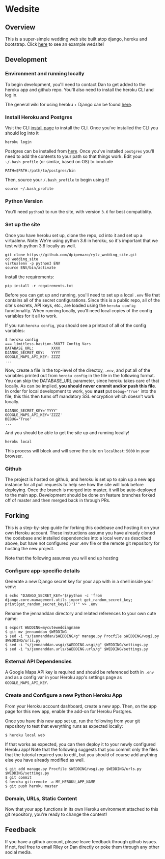 # Wedsite

## Overview

This is a super-simple wedding web site built atop django, heroku and bootstrap.
Click [here](http://wedsite.io) to see an example wedsite!

## Development

### Environment and running locally

To begin development, you'll need to contact Dan to get added to the heroku
app and github repo. You'll also need to install the heroku CLI and log in.

The general wiki for using heroku + Django can be found
[here](https://devcenter.heroku.com/articles/deploying-python).

### Install Heroku and Postgres

Visit the CLI [install page](https://devcenter.heroku.com/articles/heroku-cli)
to install the CLI. Once you've installed the CLI you should log into it
```
heroku login
```

Postgres can be installed from [here](http://postgresapp.com/). Once you've
installed `postgres` you'll need to add the contents to your path so that things
work. Edit your `~/.bash_profile` (or similar, based on OS) to ionclude
```
PATH=$PATH:/path/to/postgres/bin
```

Then, source your `/.bash_profile` to begin using it!
```
source ~/.bash_profile
```

### Python Version

You'll need `python3` to run the site, with version `3.6` for best compatiblity.

### Set up the site

Once you have heroku set up, clone the repo, cd into it and set up a virtualenv.
Note: We're using python 3.6 in heroku, so it's important that we test with
python 3.6 locally as well.

```
git clone https://github.com/dpipemazo/rylz_wedding_site.git
cd wedding_site
virtualenv -p python3 ENV
source ENV/bin/activate
```

Install the requirements:
```
pip install -r requirements.txt
```

Before you can get up and running, you'll need to set up a local `.env` file
that contains all of the secret configurations. Since this is a public repo,
all of the site's secrets, API keys, etc., are loaded using the `heroku config`
functionality. When running locally, you'll need local copies of the config
variables for it all to work.

If you run `heroku config`, you should see a printout of all of the config
variables:

```
$ heroku config
=== limitless-bastion-36877 Config Vars
DATABASE_URL:        XXXX
DJANGO_SECRET_KEY:   YYYY
GOOGLE_MAPS_API_KEY: ZZZZ
...
```

Now, create a file in the top-level of the directoy, `.env`, and put all of the
variables printed out from `heroku config` in the file in the following format.
You can skip the DATABASE_URL parameter, since heroku takes care of that
locally. As can be implied, **you should never commit and/or push this file**.
In order for local development to work, you **must** put `Debug='True'` into the
file, this this then turns off mandatory SSL encryption which doesn't work
locally.
```
DJANGO_SECRET_KEY='YYYY'
GOOGLE_MAPS_API_KEY='ZZZZ'
DEBUG='True'
...
```

And you should be able to get the site up and running locally!
```
heroku local
```

This process will block and will serve the site on `localhost:5000` in your
browser.

### Github

The project is hosted on github, and heroku is set up to spin up a new app
instance for all pull requests to help see how the site will look before
deploying. Once the branch is merged into master, it will be auto-deployed
to the main app. Development should be done on feature branches forked off of
master and then merged back in through PRs.

## Forking

This is a step-by-step guide for forking this codebase and hosting it on your
own Heroku account. These instructions assume you have already cloned the
codebase and installed dependencies into a local venv as described above, but
have not configured your .env file or the remote git repository for hosting the
new project.

Note that the following assumes you will end up hosting

### Configure app-specific details

Generate a new Django secret key for your app with in a shell inside your venv:
```
$ echo "DJANGO_SECRET_KEY='$(python -c 'from django.core.management.utils import get_random_secret_key; print(get_random_secret_key())')'" >> .env
```

Rename the jennanddan directory and related references to your own cute name:
```
$ export WEDDING=mycuteweddingname
$ git mv jennanddan $WEDDING
$ sed -i "s/jennanddan/$WEDDING/g" manage.py Procfile $WEDDING/wsgi.py $WEDDING/urls.py
$ sed -i "s/jennanddan.wsgi/$WEDDING.wsgi/g" $WEDDING/settings.py
$ sed -i "s/jennanddan.urls/$WEDDING.urls/g" $WEDDING/settings.py
```

### External API Dependencies

A Google Maps API key is required and should be referenced both in `.env` and
as a config var in your Heroku app's settings page as `GOOGLE_MAPS_API_KEY`.

<!-- TODO link instructions on getting a google maps api key -->

### Create and Configure a new Python Heroku App

From your Heroku account dashboard, create a new app. Then, on the app page for
this new app, enable the add-on for Heroku Postgres.

Once you have this new app set up, run the following from your git repository to
test that everything runs as expected locally:
```
$ heroku local web
```

If that works as expected, you can then deploy it to your newly configured
Heroku app! Note that the following suggests that you commit only the files that
the tutorial required you to edit, but you should of course add anything else
you have already modified as well.
```
$ git add manage.py Procfile $WEDDING/wsgi.py $WEDDING/urls.py $WEDDING/settings.py
$ git commit
$ heroku git:remote -a MY_HEROKU_APP_NAME
$ git push heroku master
```

### Domain, URLs, Static Content

Now that your app functions in its own Heroku environment attached to this
git repository, you're ready to change the content!

<!-- TODO details on content location and what should change in your own Heroku
app vs. what is worth a pull request upstream. -->

## Feedback

If you have a github account, please leave feedback through github issues. If
not, feel free to email Riley or Dan directly or poke them through any other
social media.
